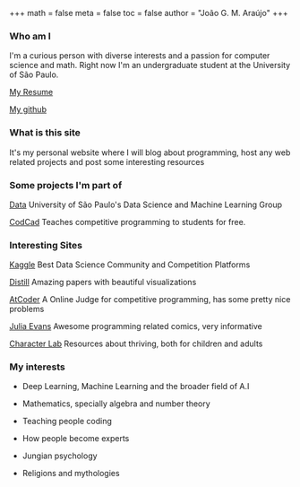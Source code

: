 +++
math = false 
meta = false 
toc = false 
author = "João G. M. Araújo"
+++

### Who am I

I'm a curious person with diverse interests and a passion for computer science and math. Right now I'm an undergraduate student at the University of São Paulo.

[My Resume](/CV.pdf)

[My github](https://github.com/joaogui1)

### What is this site

It's my personal website where I will blog about programming, host any web related projects and post some interesting resources
### Some projects I'm part of

[Data](https://www.linkedin.com/school/data-icmc/) University of São Paulo's Data Science and Machine Learning Group

[CodCad](http://www.codcad.com) Teaches competitive programming to students for free.

### Interesting Sites

[Kaggle](https://www.kaggle.com/) Best Data Science Community and Competition Platforms

[Distill](https://distill.pub/) Amazing papers with beautiful visualizations

[AtCoder](https://atcoder.jp/) A Online Judge for competitive programming, has some pretty nice problems

[Julia Evans](https://jvns.ca/) Awesome programming related comics, very informative

[Character Lab](https://www.characterlab.org/) Resources about thriving, both for children and adults

### My interests

* Deep Learning, Machine Learning and the broader field of A.I

* Mathematics, specially algebra and number theory

* Teaching people coding

* How people become experts

* Jungian psychology

* Religions and mythologies
